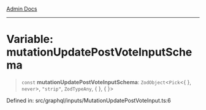 [Admin Docs](/)

***

# Variable: mutationUpdatePostVoteInputSchema

> `const` **mutationUpdatePostVoteInputSchema**: `ZodObject`\<`Pick`\<\{ \}, `never`\>, `"strip"`, `ZodTypeAny`, \{ \}, \{ \}\>

Defined in: src/graphql/inputs/MutationUpdatePostVoteInput.ts:6
